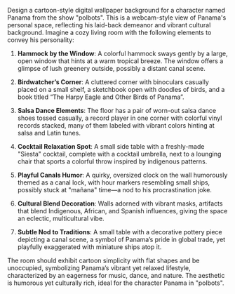 Design a cartoon-style digital wallpaper background for a character named Panama from the show "polbots". This is a webcam-style view of Panama's personal space, reflecting his laid-back demeanor and vibrant cultural background. Imagine a cozy living room with the following elements to convey his personality:

1. **Hammock by the Window**: A colorful hammock sways gently by a large, open window that hints at a warm tropical breeze. The window offers a glimpse of lush greenery outside, possibly a distant canal scene.

2. **Birdwatcher’s Corner**: A cluttered corner with binoculars casually placed on a small shelf, a sketchbook open with doodles of birds, and a book titled “The Harpy Eagle and Other Birds of Panama”.

3. **Salsa Dance Elements**: The floor has a pair of worn-out salsa dance shoes tossed casually, a record player in one corner with colorful vinyl records stacked, many of them labeled with vibrant colors hinting at salsa and Latin tunes.

4. **Cocktail Relaxation Spot**: A small side table with a freshly-made "Siesta" cocktail, complete with a cocktail umbrella, next to a lounging chair that sports a colorful throw inspired by indigenous patterns.

5. **Playful Canals Humor**: A quirky, oversized clock on the wall humorously themed as a canal lock, with hour markers resembling small ships, possibly stuck at "mañana" time—a nod to his procrastination joke.

6. **Cultural Blend Decoration**: Walls adorned with vibrant masks, artifacts that blend Indigenous, African, and Spanish influences, giving the space an eclectic, multicultural vibe.

7. **Subtle Nod to Traditions**: A small table with a decorative pottery piece depicting a canal scene, a symbol of Panama’s pride in global trade, yet playfully exaggerated with miniature ships atop it.

The room should exhibit cartoon simplicity with flat shapes and be unoccupied, symbolizing Panama’s vibrant yet relaxed lifestyle, characterized by an eagerness for music, dance, and nature. The aesthetic is humorous yet culturally rich, ideal for the character Panama in "polbots".